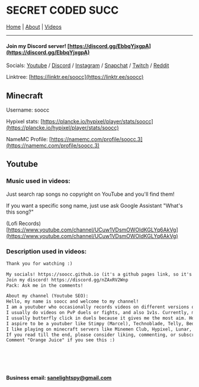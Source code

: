 # SECRET CODED SUCC
[Home](soocc.github.io) | [About](about) | [Videos](videos)
<hr>

#### Join my Discord server! [https://discord.gg/EbbqYjxgpA](https://discord.gg/EbbqYjxgpA)

Socials:
[Youtube](https://www.youtube.com/channel/UCaO5k5qvFP-w4cZX2u_LNWw) / [Discord](https://discordapp.com/users/616294132973043767) / [Instagram](https://www.instagram.com/sooccly/) / 
[Snapchat](https://www.snapchat.com/add/sooccly) / 
[Twitch](https://www.twitch.tv/sooccd) / [Reddit](https://www.reddit.com/user/soocc)

Linktree: [https://linktr.ee/soocc](https://linktr.ee/soocc)

## Minecraft
Username: soocc

Hypixel stats: [https://plancke.io/hypixel/player/stats/soocc](https://plancke.io/hypixel/player/stats/soocc)

NameMC Profile: [https://namemc.com/profile/soocc.3](https://namemc.com/profile/soocc.3)

## Youtube
### Music used in videos:

Just search rap songs no copyright on YouTube and you'll find them!

If you want a specific song name, just use ask Google Assistant "What's this song?"

(Lofi Records) [https://www.youtube.com/channel/UCuw1VDsmOWOldKGLYq6AkVg](https://www.youtube.com/channel/UCuw1VDsmOWOldKGLYq6AkVg)

### Description used in videos:
```markdown
Thank you for watching :)

My socials! https://soocc.github.io (it's a github pages link, so it's safe to click)
Join my discord! https://discord.gg/nZAxRV2Wnp
Pack: Ask me in the comments!

About my channel (Youtube SEO):
Hello, my name is soocc and welcome to my channel!
I am a youtuber who occasionally records videos on different versions of minecraft such as 1.7, 1.8, 1.9, 1.10, 1.11, 1.12, 1.13, 1.14, 1.15, 1.16, 1.17, 1.18, or 1.19.
I usually do videos on PvP duels or fights, and also 1v1s. Currently, my favorite launcher is Lunar Client, because it gives an fps boost through lazy chunk loading and other optimizations. I play on a render distance of 2 because I play on a macbook and I need good performance.
I usually butterfly click in duels because it gives me the most aim. However, I occasionally jitter in sumo because my mouse doesn't double click, which means that I can get more clicks per second from jittering. I want to learn other clicking methods like drag clicking in the future. I find clicking methods like toe clicking or lip clicking hillarious.
I aspire to be a youtuber like Stimpy (Marcel), Technoblade, Telly, BedlessNoob, MrBeast, Skeppy, AreUMadLoL, Ziblacking, Refraction, or PewDiePie.
I like playing on minecraft servers like Minemen Club, Hypixel, Lunar, Jartex Network, and Kohi.
If you read till the end, please consider liking, commenting, or subscribing!
Comment "Orange Juice" if you see this :)
```
<br><br><br>
#### Business email: sanelightspy@gmail.com
